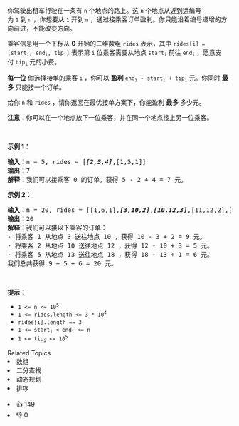 <p>你驾驶出租车行驶在一条有 <code>n</code>&nbsp;个地点的路上。这 <code>n</code>&nbsp;个地点从近到远编号为&nbsp;<code>1</code>&nbsp;到&nbsp;<code>n</code>&nbsp;，你想要从 <code>1</code>&nbsp;开到 <code>n</code>&nbsp;，通过接乘客订单盈利。你只能沿着编号递增的方向前进，不能改变方向。</p>

<p>乘客信息用一个下标从 <strong>0</strong>&nbsp;开始的二维数组&nbsp;<code>rides</code>&nbsp;表示，其中&nbsp;<code>rides[i] = [start<sub>i</sub>, end<sub>i</sub>, tip<sub>i</sub>]</code>&nbsp;表示第&nbsp;<code>i</code>&nbsp;位乘客需要从地点&nbsp;<code>start<sub>i</sub></code>&nbsp;前往&nbsp;<code>end<sub>i</sub></code>&nbsp;，愿意支付&nbsp;<code>tip<sub>i</sub></code>&nbsp;元的小费。</p>

<p><strong>每一位</strong> 你选择接单的乘客&nbsp;<code>i</code>&nbsp;，你可以 <strong>盈利</strong>&nbsp;<code>end<sub>i</sub> - start<sub>i</sub> + tip<sub>i</sub></code>&nbsp;元。你同时&nbsp;<strong>最多</strong>&nbsp;只能接一个订单。</p>

<p>给你 <code>n</code>&nbsp;和 <code>rides</code>&nbsp;，请你返回在最优接单方案下，你能盈利&nbsp;<strong>最多</strong>&nbsp;多少元。</p>

<p><strong>注意：</strong>你可以在一个地点放下一位乘客，并在同一个地点接上另一位乘客。</p>

<p>&nbsp;</p>

<p><strong>示例 1：</strong></p>

<pre><b>输入：</b>n = 5, rides = [<em><strong>[2,5,4]</strong></em>,[1,5,1]]
<b>输出：</b>7
<b>解释：</b>我们可以接乘客 0 的订单，获得 5 - 2 + 4 = 7 元。
</pre>

<p><strong>示例 2：</strong></p>

<pre><b>输入：</b>n = 20, rides = [[1,6,1],<strong><em>[3,10,2]</em></strong>,<em><strong>[10,12,3]</strong></em>,[11,12,2],[12,15,2],<strong><em>[13,18,1]</em></strong>]
<b>输出：</b>20
<b>解释：</b>我们可以接以下乘客的订单：
- 将乘客 1 从地点 3 送往地点 10 ，获得 10 - 3 + 2 = 9 元。
- 将乘客 2 从地点 10 送往地点 12 ，获得 12 - 10 + 3 = 5 元。
- 将乘客 5 从地点 13 送往地点 18 ，获得 18 - 13 + 1 = 6 元。
我们总共获得 9 + 5 + 6 = 20 元。</pre>

<p>&nbsp;</p>

<p><strong>提示：</strong></p>

<ul> 
 <li><code>1 &lt;= n &lt;= 10<sup>5</sup></code></li> 
 <li><code>1 &lt;= rides.length &lt;= 3 * 10<sup>4</sup></code></li> 
 <li><code>rides[i].length == 3</code></li> 
 <li><code>1 &lt;= start<sub>i</sub> &lt; end<sub>i</sub> &lt;= n</code></li> 
 <li><code>1 &lt;= tip<sub>i</sub> &lt;= 10<sup>5</sup></code></li> 
</ul>

<div><div>Related Topics</div><div><li>数组</li><li>二分查找</li><li>动态规划</li><li>排序</li></div></div><br><div><li>👍 149</li><li>👎 0</li></div>